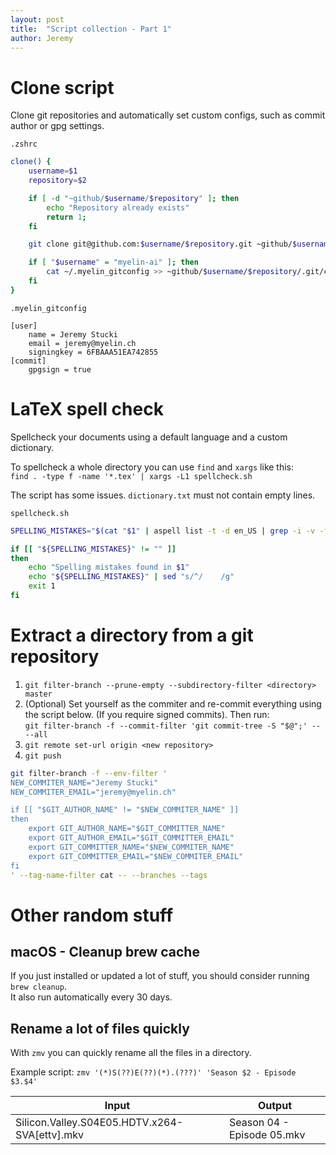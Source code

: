 ```yaml
---
layout: post
title:  "Script collection - Part 1"
author: Jeremy
---
```


# Clone script
Clone git repositories and automatically set custom configs, such as commit author or gpg settings.

`.zshrc`
```bash
clone() {
    username=$1
    repository=$2

    if [ -d "~github/$username/$repository" ]; then
        echo "Repository already exists"
        return 1;
    fi

    git clone git@github.com:$username/$repository.git ~github/$username/$repository

    if [ "$username" = "myelin-ai" ]; then
        cat ~/.myelin_gitconfig >> ~github/$username/$repository/.git/config
    fi
}
```

`.myelin_gitconfig`
```properties
[user]
    name = Jeremy Stucki
    email = jeremy@myelin.ch
    signingkey = 6FBAAA51EA742855
[commit]
    gpgsign = true
```


# LaTeX spell check
Spellcheck your documents using a  default language and a custom dictionary.

To spellcheck a whole directory you can use `find` and `xargs` like this:  
`find . -type f -name '*.tex' | xargs -L1 spellcheck.sh`

The script has some issues. `dictionary.txt` must not contain empty lines.

`spellcheck.sh`
```bash
SPELLING_MISTAKES="$(cat "$1" | aspell list -t -d en_US | grep -i -v -f dictionary.txt)";

if [[ "${SPELLING_MISTAKES}" != "" ]]
then
    echo "Spelling mistakes found in $1"
    echo "${SPELLING_MISTAKES}" | sed "s/^/    /g"
    exit 1
fi
```


# Extract a directory from a git repository
1. `git filter-branch --prune-empty --subdirectory-filter <directory> master`
2. (Optional) Set yourself as the commiter and re-commit everything using the script below. (If you require signed commits). Then run:  
`git filter-branch -f --commit-filter 'git commit-tree -S "$@";' -- --all`
3. `git remote set-url origin <new repository>`
4. `git push`

```bash
git filter-branch -f --env-filter '
NEW_COMMITER_NAME="Jeremy Stucki"
NEW_COMMITER_EMAIL="jeremy@myelin.ch"

if [[ "$GIT_AUTHOR_NAME" != "$NEW_COMMITER_NAME" ]]
then
    export GIT_AUTHOR_NAME="$GIT_COMMITTER_NAME"
    export GIT_AUTHOR_EMAIL="$GIT_COMMITTER_EMAIL"
    export GIT_COMMITTER_NAME="$NEW_COMMITER_NAME"
    export GIT_COMMITTER_EMAIL="$NEW_COMMITER_EMAIL"
fi
' --tag-name-filter cat -- --branches --tags
```


# Other random stuff

## macOS - Cleanup brew cache
If you just installed or updated a lot of stuff, you should consider running `brew cleanup`.  
It also run automatically every 30 days.


## Rename a lot of files quickly
With `zmv` you can quickly rename all the files in a directory.

Example script: `zmv '(*)S(??)E(??)(*).(???)' 'Season $2 - Episode $3.$4'`

Input | Output
---   | ---
Silicon.Valley.S04E05.HDTV.x264-SVA[ettv].mkv | Season 04 - Episode 05.mkv
